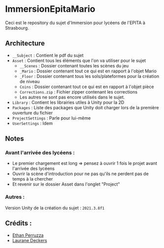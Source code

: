 # ImmersionEpitaMario
Ceci est le repository du sujet d'Immersion pour lycéens de l'EPITA à Strasbourg.

## Architecture

* ```__Subject``` : Contient le pdf du sujet
* ```Asset``` : Contient tous les éléments que l'on va utiliser pour le sujet
    * ```__Scenes``` : Dossier contenant toutes les scènes du jeu
    * ```_Mario``` : Dossier contenant tout ce qui est en rapport à l'objet Mario
    * ```_Floor``` : Dossier contenant tous les sols/plateformes pour la création de niveau
    * ```Coins``` : Dossier contenant tout ce qui est en rapport à l'objet pièce
    * ```Corrections.zip``` : Fichier zipper contenant les corrections
    * Les autres ne sont pas encore utilisés dans le sujet.
* ```Library``` : Contient les librairies utiles à Unity pour la 2D
* ```Packages``` : Liste des packages que Unity doit charger lors de la première ouverture du fichier
* ```ProjectSettings``` : Parle pour lui-même
* ```UserSettings``` : Idem

## Notes

### Avant l'arrivée des lycéens :
* Le premier chargement est long => pensez à ouvrir 1 fois le projet avant l'arrivée des lycéens
* Ouvrir la scène d'introduction pour ne pas qu'ils ne perdent pas de temps à la chercher
* Et revenir sur le dossier Asset dans l'onglet "Project"

### Autres :
Version Unity de la création du sujet : `2021.3.8f1`

## Crédits :
* [Ethan Perruzza](https://github.com/EthanPerruzza)
* [Laurane Deckers](https://github.com/Laurane67)
